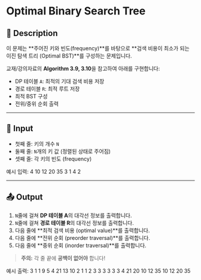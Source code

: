 # Optimal Binary Search Tree

## 📌 Description

이 문제는 **주어진 키와 빈도(frequency)**를 바탕으로 **검색 비용이 최소가 되는 이진 탐색 트리 (Optimal BST)**를 구성하는 문제입니다.

교재/강의자료의 **Algorithm 3.9, 3.10**을 참고하여 아래를 구현합니다:

- DP 테이블 `A`: 최적의 기대 검색 비용 저장
- 경로 테이블 `R`: 최적 루트 저장
- 최적 BST 구성
- 전위/중위 순회 출력

---

## 🔢 Input

- 첫째 줄: 키의 개수 `N`
- 둘째 줄: `N`개의 키 값 (정렬된 상태로 주어짐)
- 셋째 줄: 각 키의 빈도 (frequency)

예시 입력: 4 10 12 20 35 3 1 4 2

---

## 📤 Output

1. `N`줄에 걸쳐 **DP 테이블 A**의 대각선 정보를 출력합니다.
2. `N`줄에 걸쳐 **경로 테이블 R**의 대각선 정보를 출력합니다.
3. 다음 줄에 **최적 검색 비용 (optimal value)**를 출력합니다.
4. 다음 줄에 **전위 순회 (preorder traversal)**를 출력합니다.
5. 다음 줄에 **중위 순회 (inorder traversal)**를 출력합니다.

> **주의:** 각 줄 끝에 **공백이 없어야** 합니다!

예시 출력: 3 1 1 9 5 4 21 13 10 2 1 1 2 3 3 3 3 3 3 4 21 20 10 12 35 10 12 20 35